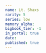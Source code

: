 ```yaml
---
name: Lt. Shaxs
rarity: 5
series: low
memory_alpha:
bigbook_tier: -1
in_portal: true
date:
published: true
---
```



